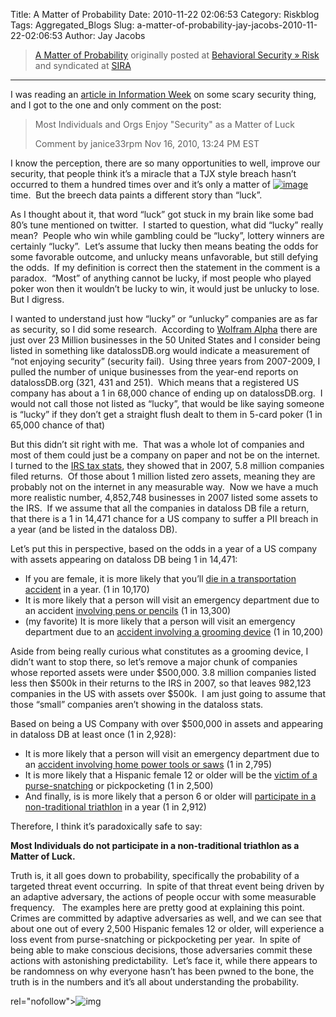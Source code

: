 Title: A Matter of Probability
Date: 2010-11-22 02:06:53
Category: Riskblog
Tags: Aggregated_Blogs
Slug: a-matter-of-probability-jay-jacobs-2010-11-22-02:06:53
Author: Jay Jacobs

>[A Matter of Probability](http://beechplane.wordpress.com/2010/11/21/a-matter-of-probability/) originally posted at [Behavioral Security » Risk](http://beechplane.wordpress.com) and syndicated at [SIRA](http://societyinforisk.org)
***
I was reading an [article in Information Week](http://www.informationweek.com/news/security/management/showArticle.jhtml?articleID=228201056) on some scary security thing, and I got to the one and only comment on the post:

> Most Individuals and Orgs Enjoy "Security" as a Matter of Luck
>
> Comment by janice33rpm Nov 16, 2010, 13:24 PM EST

I know the perception, there are so many opportunities to well, improve our security, that people think it’s a miracle that a TJX style breach hasn’t occurred to them a hundred times over and it’s only a matter of [![image](http://beechplane.files.wordpress.com/2010/11/image_thumb1.png?w=140&h=149 "image")](http://beechplane.files.wordpress.com/2010/11/image1.png)time.  But the breech data paints a different story than “luck”. 

As I thought about it, that word “luck” got stuck in my brain like some bad 80’s tune mentioned on twitter.  I started to question, what did “lucky” really mean?  People who win while gambling could be “lucky”, lottery winners are certainly “lucky”.  Let’s assume that lucky then means beating the odds for some favorable outcome, and unlucky means unfavorable, but still defying the odds.  If my definition is correct then the statement in the comment is a paradox.  “Most” of anything cannot be lucky, if most people who played poker won then it wouldn’t be lucky to win, it would just be unlucky to lose.  But I digress. 

I wanted to understand just how “lucky” or “unlucky” companies are as far as security, so I did some research.  According to [Wolfram Alpha](http://www.wolframalpha.com/input/?i=all+US+states+number+of+businesses) there are just over 23 Million businesses in the 50 United States and I consider being listed in something like datalossDB.org would indicate a measurement of “not enjoying security” (security fail).  Using three years from 2007-2009, I pulled the number of unique businesses from the year-end reports on datalossDB.org (321, 431 and 251).  Which means that a registered US company has about a 1 in 68,000 chance of ending up on datalossDB.org.  I would not call those not listed as “lucky”, that would be like saying someone is “lucky” if they don’t get a straight flush dealt to them in 5-card poker (1 in 65,000 chance of that)

But this didn’t sit right with me.  That was a whole lot of companies and most of them could just be a company on paper and not be on the internet.  I turned to the [IRS tax stats](http://www.irs.gov/taxstats/bustaxstats/article/0,,id=96293,00.html#_bm1), they showed that in 2007, 5.8 million companies filed returns.  Of those about 1 million listed zero assets, meaning they are probably not on the internet in any measurable way.  Now we have a much more realistic number, 4,852,748 businesses in 2007 listed some assets to the IRS.  If we assume that all the companies in dataloss DB file a return, that there is a 1 in 14,471 chance for a US company to suffer a PII breach in a year (and be listed in the dataloss DB).

Let’s put this in perspective, based on the odds in a year of a US company with assets appearing on dataloss DB being 1 in 14,471:

-   If you are female, it is more likely that you’ll [die in a transportation accident](http://bookofodds.com/Accidents-Death/Death-Rates/Odds/The-odds-a-female-will-die-in-a-transportation-accident-in-a-year-are-1-in-10-170-US-1999-2006) in a year. (1 in 10,170)
-   It is more likely that a person will visit an emergency department due to an accident [involving pens or pencils](http://bookofodds.com/Accidents-Death/Nonfatal-Accidents/Odds/The-odds-a-person-will-visit-an-emergency-department-due-to-an-accident-involving-pens-or-pencils-in-a-year-are-1-in-13-300-US-2007) (1 in 13,300)
-   (my favorite) It is more likely that a person will visit an emergency department due to an [accident involving a grooming device](http://bookofodds.com/Accidents-Death/Nonfatal-Accidents/Odds/The-odds-a-person-will-visit-an-emergency-department-due-to-an-accident-involving-a-grooming-device-in-a-year-are-1-in-10-200-US-2007) (1 in 10,200)

Aside from being really curious what constitutes as a grooming device, I didn’t want to stop there, so let’s remove a major chunk of companies whose reported assets were under \$500,000. 3.8 million companies listed less then \$500k in their returns to the IRS in 2007, so that leaves 982,123 companies in the US with assets over \$500k.  I am just going to assume that those “small” companies aren’t showing in the dataloss stats.

Based on being a US Company with over \$500,000 in assets and appearing in dataloss DB at least once (1 in 2,928):

-   It is more likely that a person will visit an emergency department due to an [accident involving home power tools or saws](http://bookofodds.com/Accidents-Death/Nonfatal-Accidents/Odds/The-odds-a-person-will-visit-an-emergency-department-due-to-an-accident-involving-home-power-tools-or-saws-in-a-year-are-1-in-2-795-US-2007) (1 in 2,795)
-   It is more likely that a Hispanic female 12 or older will be the [victim of a purse-snatching](http://bookofodds.com/Relationships-Society/Crime-Punishment/Odds/The-odds-a-Hispanic-female-12-or-older-will-be-the-victim-of-a-purse-snatching-or-pickpocketing-in-a-year-are-1-in-2-500-US-2006) or pickpocketing (1 in 2,500)
-   And finally, is is more likely that a person 6 or older will [participate in a non-traditional triathlon](http://bookofodds.com/Daily-Life-Activities/Sports/Odds/The-odds-a-person-6-or-older-will-participate-in-a-non-traditional-triathlon-once-a-year-are-1-in-2-912-US-2007) in a year (1 in 2,912)

Therefore, I think it’s paradoxically safe to say:

**Most Individuals do not participate in a non-traditional triathlon as a Matter of Luck.**

Truth is, it all goes down to probability, specifically the probability of a targeted threat event occurring.  In spite of that threat event being driven by an adaptive adversary, the actions of people occur with some measurable frequency.   The examples here are pretty good at explaining this point.  Crimes are committed by adaptive adversaries as well, and we can see that about one out of every 2,500 Hispanic females 12 or older, will experience a loss event from purse-snatching or pickpocketing per year.  In spite of being able to make conscious decisions, those adversaries commit these actions with astonishing predictability.  Let’s face it, while there appears to be randomness on why everyone hasn’t has been pwned to the bone, the truth is in the numbers and it’s all about understanding the probability.

rel="nofollow"\>![img](/images/blank.png%20/></a>%20<img%20alt=)


